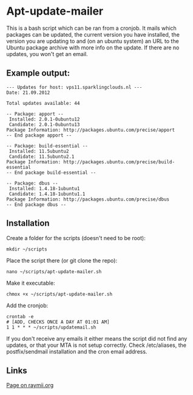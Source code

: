 # Apt-update-mailer

This is a bash script which can be ran from a cronjob. It mails which packages can be updated, the current version you have installed, the version you are updating to and (on an ubuntu system) an URL to the Ubuntu package archive with more info on the update. If there are no updates, you won't get an email.

## Example output:

    --- Updates for host: vps11.sparklingclouds.nl ---
    Date: 21.09.2012 

    Total updates available: 44

    -- Package: apport --
     Installed: 2.0.1-0ubuntu12
     Candidate: 2.0.1-0ubuntu13
    Package Information: http://packages.ubuntu.com/precise/apport
    -- End package apport --

    -- Package: build-essential --
     Installed: 11.5ubuntu2
     Candidate: 11.5ubuntu2.1
    Package Information: http://packages.ubuntu.com/precise/build-essential
    -- End package build-essential --

    -- Package: dbus --
     Installed: 1.4.18-1ubuntu1
     Candidate: 1.4.18-1ubuntu1.1
    Package Information: http://packages.ubuntu.com/precise/dbus
    -- End package dbus --

## Installation

Create a folder for the scripts (doesn't need to be root):

    mkdir ~/scripts

Place the script there (or git clone the repo):

    nano ~/scripts/apt-update-mailer.sh

Make it executable:

    chmox +x ~/scripts/apt-update-mailer.sh

Add the cronjob:
    
    crontab -e
    # [ADD, CHECKS ONCE A DAY AT 01:01 AM]
    1 1 * * * ~/scripts/updatemail.sh

If you don't receive any emails it either means the script did not find any updates, or that your MTA is not setup correctly. Check /etc/aliases, the postfix/sendmail installation and the cron email address.

## Links

[Page on raymii.org](https://raymii.org/cms/p_Ubuntu_update_mailer)
